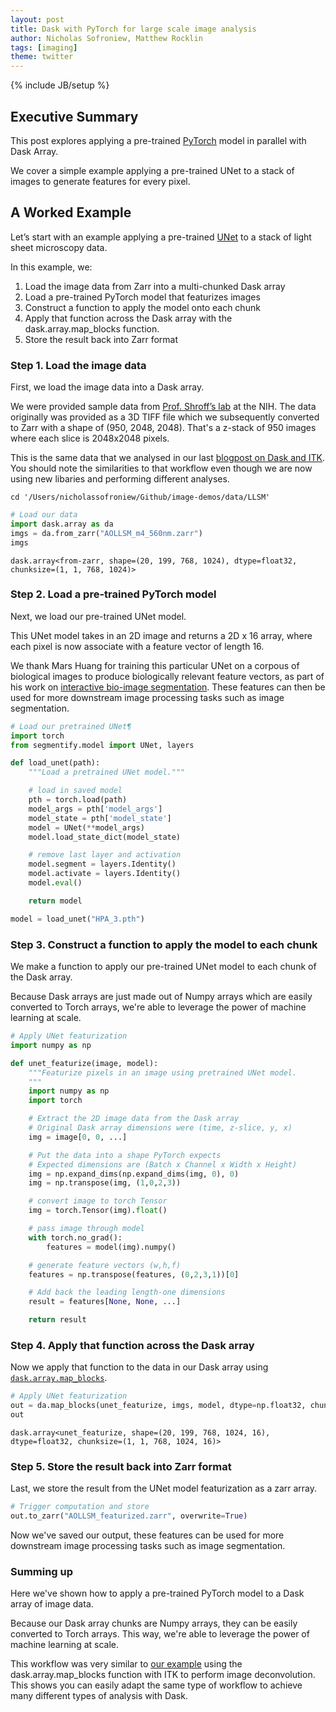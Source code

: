 ```yaml
---
layout: post
title: Dask with PyTorch for large scale image analysis
author: Nicholas Sofroniew, Matthew Rocklin
tags: [imaging]
theme: twitter
---
```

{% include JB/setup %}

Executive Summary
-----------------

This post explores applying a pre-trained [PyTorch](https://pytorch.org/) model in parallel with Dask Array.

We cover a simple example applying a pre-trained UNet to a stack of images to generate features for every pixel.

A Worked Example
-----------------

Let’s start with an example applying a pre-trained [UNet](https://arxiv.org/abs/1505.04597) to a stack of light sheet microscopy data.

In this example, we:
1. Load the image data from Zarr into a multi-chunked Dask array
2. Load a pre-trained PyTorch model that featurizes images
3. Construct a function to apply the model onto each chunk
4. Apply that function across the Dask array with the dask.array.map_blocks function.
5. Store the result back into Zarr format

### Step 1. Load the image data

First, we load the image data into a Dask array.

 We were provided sample data from [Prof. Shroff’s lab](https://www.nibib.nih.gov/about-nibib/staff/hari-shroff) at the NIH. The data originally was provided as a 3D TIFF file which we subsequently converted to Zarr with a shape of (950, 2048, 2048). That's a z-stack of 950 images where each slice is 2048x2048 pixels.

This is the same data that we analysed in our last [blogpost on Dask and ITK](https://blog.dask.org/2019/08/09/image-itk). You should note the similarities to that workflow even though we are now using new libaries and performing different analyses.

```
cd '/Users/nicholassofroniew/Github/image-demos/data/LLSM'
```

```python
# Load our data
import dask.array as da
imgs = da.from_zarr("AOLLSM_m4_560nm.zarr")
imgs
```

```
dask.array<from-zarr, shape=(20, 199, 768, 1024), dtype=float32, chunksize=(1, 1, 768, 1024)>
```

### Step 2. Load a pre-trained PyTorch model

Next, we load our pre-trained UNet model.

This UNet model takes in an 2D image and returns a 2D x 16 array, where each pixel is now associate with a feature vector of length 16.

We thank Mars Huang for training this particular UNet on a corpous of biological images to produce biologically relevant feature vectors, as part of his work on [interactive bio-image segmentation](https://github.com/transformify-plugins/segmentify). These features can then be used for more downstream image processing tasks such as image segmentation.


```python
# Load our pretrained UNet¶
import torch
from segmentify.model import UNet, layers

def load_unet(path):
    """Load a pretrained UNet model."""

    # load in saved model
    pth = torch.load(path)
    model_args = pth['model_args']
    model_state = pth['model_state']
    model = UNet(**model_args)
    model.load_state_dict(model_state)

    # remove last layer and activation
    model.segment = layers.Identity()
    model.activate = layers.Identity()
    model.eval()

    return model

model = load_unet("HPA_3.pth")
```

### Step 3. Construct a function to apply the model to each chunk

We make a function to apply our pre-trained UNet model to each chunk of the Dask array.

Because Dask arrays are just made out of Numpy arrays which are easily converted to Torch arrays, we're able to leverage the power of machine learning at scale.

```python
# Apply UNet featurization
import numpy as np

def unet_featurize(image, model):
    """Featurize pixels in an image using pretrained UNet model.
    """
    import numpy as np
    import torch

    # Extract the 2D image data from the Dask array
    # Original Dask array dimensions were (time, z-slice, y, x)
    img = image[0, 0, ...]

    # Put the data into a shape PyTorch expects
    # Expected dimensions are (Batch x Channel x Width x Height)
    img = np.expand_dims(np.expand_dims(img, 0), 0)
    img = np.transpose(img, (1,0,2,3))

    # convert image to torch Tensor
    img = torch.Tensor(img).float()

    # pass image through model
    with torch.no_grad():
        features = model(img).numpy()

    # generate feature vectors (w,h,f)
    features = np.transpose(features, (0,2,3,1))[0]

    # Add back the leading length-one dimensions
    result = features[None, None, ...]

    return result

```

### Step 4. Apply that function across the Dask array
Now we apply that function to the data in our Dask array using [`dask.array.map_blocks`](https://docs.dask.org/en/latest/array-api.html?highlight=map_blocks#dask.array.map_blocks).

```python
# Apply UNet featurization
out = da.map_blocks(unet_featurize, imgs, model, dtype=np.float32, chunks=(1, 1, imgs.shape[2], imgs.shape[3], 16), new_axis=-1)
out
```

```
dask.array<unet_featurize, shape=(20, 199, 768, 1024, 16), dtype=float32, chunksize=(1, 1, 768, 1024, 16)>
```
### Step 5. Store the result back into Zarr format
Last, we store the result from the UNet model featurization as a zarr array.

```python
# Trigger computation and store
out.to_zarr("AOLLSM_featurized.zarr", overwrite=True)
```

Now we've saved our output, these features can be used for more downstream image processing tasks such as image segmentation.

### Summing up
Here we've shown how to apply a pre-trained PyTorch model to a Dask array of image data.

Because our Dask array chunks are Numpy arrays, they can be easily converted to Torch arrays. This way, we're able to leverage the power of machine learning at scale.

This workflow was very similar to [our example](https://blog.dask.org/2020/11/12/deconvolution) using the dask.array.map_blocks function with ITK to perform image deconvolution. This shows you can easily adapt the same type of workflow to achieve many different types of analysis with Dask.
